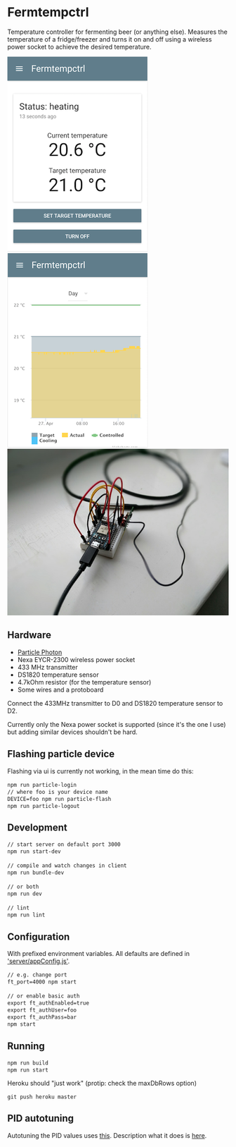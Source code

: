 # Fermtempctrl

Temperature controller for fermenting beer (or anything else). Measures the temperature of a fridge/freezer and turns it on and off using a wireless power socket to achieve the desired temperature.

![Screenshot 1](https://raw.githubusercontent.com/akileh/fermtempctrl/master/images/ss1.png)
![Screenshot 2](https://raw.githubusercontent.com/akileh/fermtempctrl/master/images/ss2.png)
![Hardware 1](https://raw.githubusercontent.com/akileh/fermtempctrl/master/images/hw1.jpg)

## Hardware

* [Particle Photon](https://www.particle.io/)
* Nexa EYCR-2300 wireless power socket
* 433 MHz transmitter
* DS1820 temperature sensor
* 4.7kOhm resistor (for the temperature sensor)
* Some wires and a protoboard

Connect the 433MHz transmitter to D0 and DS1820 temperature sensor to D2.

Currently only the Nexa power socket is supported (since it's the one I use) but adding similar devices shouldn't be hard.

## Flashing particle device

Flashing via ui is currently not working, in the mean time do this:

    npm run particle-login
    // where foo is your device name
    DEVICE=foo npm run particle-flash
    npm run particle-logout

## Development

    // start server on default port 3000
    npm run start-dev

    // compile and watch changes in client
    npm run bundle-dev

    // or both
    npm run dev

    // lint
    npm run lint

## Configuration
With prefixed environment variables. All defaults are defined in ['server/appConfig.js'](server/appConfig.js).

    // e.g. change port
    ft_port=4000 npm start

    // or enable basic auth
    export ft_authEnabled=true
    export ft_authUser=foo
    export ft_authPass=bar
    npm start

## Running

    npm run build
    npm run start

Heroku should "just work" (protip: check the maxDbRows option)

    git push heroku master

## PID autotuning

  Autotuning the PID values uses [this](http://playground.arduino.cc/Code/PIDAutotuneLibrary). Description what it does is [here](http://playground.arduino.cc/Code/PIDAutotuneLibrary).

